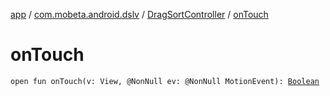 [app](../../index.md) / [com.mobeta.android.dslv](../index.md) / [DragSortController](index.md) / [onTouch](.)

# onTouch

`open fun onTouch(v: View, @NonNull ev: @NonNull MotionEvent): `[`Boolean`](https://kotlinlang.org/api/latest/jvm/stdlib/kotlin/-boolean/index.html)